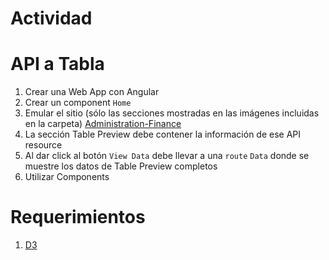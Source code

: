 # Actividad
# API a Tabla

1. Crear una Web App con Angular
2. Crear un component `Home`
3. Emular el sitio (sólo las secciones mostradas en las imágenes incluidas en la carpeta) [Administration-Finance](https://data.cityofchicago.org/Administration-Finance/Contracts/rsxa-ify5)
4. La sección Table Preview debe contener la información de ese API resource
5. Al dar click al botón `View Data` debe llevar a una `route` `Data` donde se muestre los datos de Table Preview completos
6. Utilizar Components

# Requerimientos

1. [D3](https://d3js.org/)